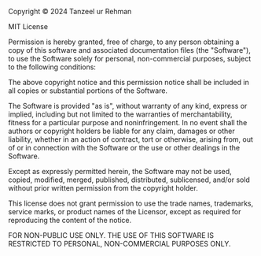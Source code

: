 Copyright © 2024 Tanzeel ur Rehman

MIT License

Permission is hereby granted, free of charge, to any person obtaining a copy of this software and associated documentation files (the "Software"), to use the Software solely for personal, non-commercial purposes, subject to the following conditions:

The above copyright notice and this permission notice shall be included in all copies or substantial portions of the Software.

The Software is provided "as is", without warranty of any kind, express or implied, including but not limited to the warranties of merchantability, fitness for a particular purpose and noninfringement. In no event shall the authors or copyright holders be liable for any claim, damages or other liability, whether in an action of contract, tort or otherwise, arising from, out of or in connection with the Software or the use or other dealings in the Software.

Except as expressly permitted herein, the Software may not be used, copied, modified, merged, published, distributed, sublicensed, and/or sold without prior written permission from the copyright holder.

This license does not grant permission to use the trade names, trademarks, service marks, or product names of the Licensor, except as required for reproducing the content of the notice.

FOR NON-PUBLIC USE ONLY. THE USE OF THIS SOFTWARE IS RESTRICTED TO PERSONAL, NON-COMMERCIAL PURPOSES ONLY.
